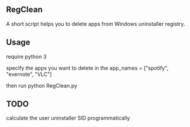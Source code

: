 RegClean
------
A short script helps you to delete apps from Windows uninstaller registry.

Usage
------
require python 3

specify the apps you want to delete in the app_names = ["spotify", "evernote", "VLC"]

then run python RegClean.py


TODO
------
calculate the user uninstaller SID programmatically


